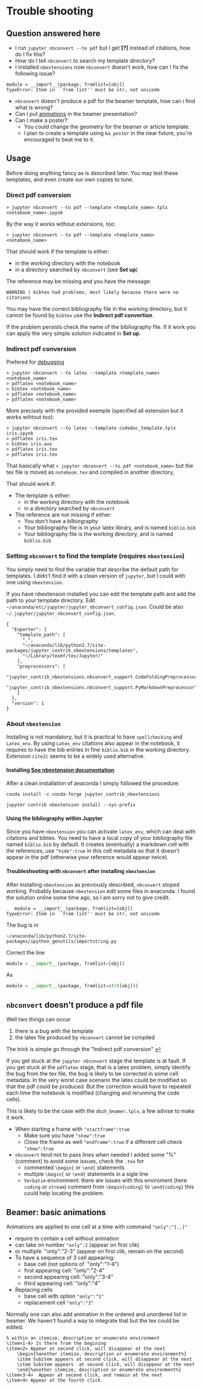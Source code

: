 # Trouble shooting


## Question answered here

* I run  `jupyter nbconvert --to pdf` but I get **[?]** instead of citations, how do I fix this?
* How do I tell `nbconvert` to search my template directory?
* I installed `nbextensions` now `nbconvert` doesn't work, how can I fix  the following issue?

```
module = __import__(package, fromlist=[obj]) 
TypeError: Item in ``from list'' must be str, not unicode
```
* `nbconvert` doesn't produce a pdf for the beamer template, how can i find what is wrong?
* Can I put [animations](#anim) in the beamer presentation? 
* Can I make a poster?
	* You could change the geometry for the beamer or article template. 
	* I plan to create a template using `ba_poster` in the near future, you're encouraged to beat me to it. 		 


## Usage 

Before doing anything fancy as is described later. You may test these templates, and even  create our own copies to tune. 

### Direct pdf conversion

```
> jupyter nbconvert --to pdf --template <template_name>.tplx <notebook_name>.ipynb
```

By the way  it works without extensions, too:

```
> jupyter nbconvert --to pdf --template <template_name> <notebook_name>
```

That should work if the template is either:

* in the working directory with the notebook
* in a directory searched by `nbconvert`  (see **Set up**)
	
The reference may be missing and you have the message:

```
WARNING | bibtex had problems, most likely because there were no citations
```

You may have the correct bibliography file in the working directory, but it cannot be found by `bibtex` use the **Indirect pdf convertion**. 

If the problem persists check the name of the bibliography file.
If it work you can apply the very simple solution indicated in **Set up**. 
	
### Indirect pdf conversion <a id=indirect></a>

Prefered for [debugging](#debug) 

```
> jupyter nbconvert --to latex --template <template_name> <notebook_name>
> pdflatex <notebook_name>
> bibtex <notebook_name>
> pdflatex <notebook_name>
> pdflatex <notebook_name>
```

More precisely with the provided exemple  (specified all extension but it works wihtout too):

```
> jupyter nbconvert --to latex --template codedoc_template.tplx iris.ipynb
> pdflatex iris.tex
> bibtex iris.aux
> pdflatex iris.tex
> pdflatex iris.tex
```

That basically what `> jupyter nbconvert --to pdf <notebook_name>` but the tex file is moved as `notebook.tex` and compiled in another directory,

That should work if:

* The template is either:
	* in the working directory with the notebook
	* in a directory searched by `nbconvert`  
* The reference are not missing if either:
	* You don't have a bilbiography
	* Your bibliography file is in your latex library, and is named `biblio.bib`
	* Your bibliography file is the working directory, and is named `biblio.bib`

### Setting `nbconvert` to find the template (requires `nbextension`)

You simply need to find the variable that describe the default path for templates. 
I didn't find it with a clean version of `jupyter`, but I could with one using `nbextension`. 

If you have nbextension installed you can edit the template path and add the path to your template directory. Edit `~/anaconda/etc/jupyter/jupyter_nbconvert_config.json`. Could be also  `~/.jupyter/jupyter_nbconvert_config.json`.

```
{
  "Exporter": {
    "template_path": [
      ".",
      "~/anaconda/lib/python2.7/site-packages/jupyter_contrib_nbextensions/templates",
      "~/Library/texmf/tex/Jupyter/"
    ],
    "preprocessors": [
      "jupyter_contrib_nbextensions.nbconvert_support.CodeFoldingPreprocessor",
      "jupyter_contrib_nbextensions.nbconvert_support.PyMarkdownPreprocessor"
    ]
  },
  "version": 1
}
```
### About `nbextension`

Installing is not mandatory, but it is practical to have `spellchecking` and `Latex_env`. 
By using `Latex_env` citations also appear in the notebook, it requires to have the bib entries in fine  `biblio.bib` in the working directory. Extension `cite2c` seems to be a widely used alternative.


#### Installing [See nbextension documentation](http://jupyter-contrib-nbextensions.readthedocs.io/en/latest/install.html)

After a clean installation of anaconda I simply followed the procedure:

```
conda install -c conda-forge jupyter_contrib_nbextensions
```

```
jupyter contrib nbextension install --sys-prefix
```
#### Using the bibliography within Jupyter

Since you have `nbextension` you can activate `latex_env`, which can deal with citations and bibtex. You need to have a local copy of your bibliography file named `biblio.bib` by default. It creates (eventually) a markdown cell with the references, use `"hide":true` in this cell metadata so that it doesn't appear in the pdf (otherwise your reference would appear twice). 

#### Troubleshooting with `nbconvert` after installing `nbextension`

After installing `nbextension` as previously described, `nbconvert` stoped working. Probably because `nbextension` edit some files in anaconda. I found the solution online some time ago, so I am sorry not to give credit.

```
   module = __import__(package, fromlist=[obj])
TypeError: Item in ``from list'' must be str, not unicode
```
The bug is in 

```
~/anaconda/lib/python2.7/site-packages/ipython_genutils/importstring.py
```
Correct the line 

```python
module = __import__(package, fromlist=[obj])
```

As

```python
module = __import__(package, fromlist=str([obj]))
``` 

## `nbconvert` doesn't produce a pdf file <a id=debug></a>

Well two things can occur

1. there is a bug with the template
2. the latex file produced by `nbconvert` cannot be compiled

The trick is simple go through the   "Indirect pdf conversion"  [&#8617;](#indirect)

If you get stuck at the `jupyter nbconvert` stage  the template is at fault.
If you get stuck at the `pdflatex` stage, that is a latex problem, simply identify the bug from the tex file, the bug is likely to be corrected in some cell metadata. In the very worst case scenario the latex could be modified so that the pdf could be produced. But the correction would have to repeated each time the notebook is modified (changing and rerunning the code cells).

This is likely to be the case with the `dbzh_beamer.tplx`, a few advise to make it work.

* When starting a frame with `"startframe":true`
	* Make sure you have `"show":true`
	* Close the frame as well `"endframe":true` if a different cell check `"show":true`
* `nbconvert` tend not to pass lines when needed I added some "%" (comment) to avoid some issues, check the `.tex` for 
	* commented `\begin{` or `\end{` statements
	* multiple  `\begin{` or `\end{` statements in a sigle line
	* `Verbatim` environment: there are issues with this enviroment (here `coding` or `stream`) comment from `\begin{coding}` to `\end{coding}` this could help locating the problem.

## Beamer: basic animations <a id=anim></a>

	
Animations are applied to one cell at a time with command `"only":"[..]"`

* require to contain a cell without animation  	
* can take on number `"only":2` (appear on first clik)
* or multiple `"only":"2-3" (appear on first clik, remain on the second)
* To have a sequence of 3 cell appearing:
	* base cell (not options of `"only":"1-4")
	* first appearing cell:`"only":"2-4"
	* second appearing cell:`"only":"3-4"
	* third appearing cell:`"only":"4"
* Replacing cells 
	* base cell with option  `"only":"1"` 
	* replacement cell  `"only":"2"`  	

Normally one can also add animation in the ordered and unordered list in beamer. We haven't found a way to integrate that but the tex could be edited. 

```
% within an itemize, description or enumerate environment
\item<1-4> Is there from the begining
\item<2> Appear at second click, will disappear at the next
	\begin{%another itemize, description or enumerate environment%}
	\item Subitem appears at second click, will disappear at the next
	\item Subitem appears  at second click, will disappear at the next
	\end{%another itemize, description or enumerate environment%}
\item<3-4>  Appear at second click, and remain at the next
\item<4> Appear at the fourth click
```